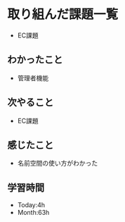 # 取り組んだ課題一覧
- EC課題
## わかったこと
- 管理者機能
## 次やること
- EC課題
## 感じたこと
- 名前空間の使い方がわかった
## 学習時間
- Today:4h
- Month:63h
